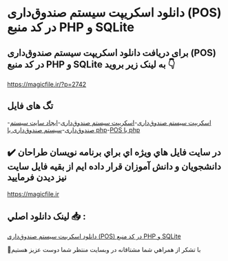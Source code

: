 # دانلود اسکریپت سیستم صندوق‌داری (POS) در کد منبع PHP و SQLite

## برای دریافت دانلود اسکریپت سیستم صندوق‌داری (POS) در کد منبع PHP و SQLite به لینک زیر بروید 👇

https://magicfile.ir/?p=2742

## تگ های فایل

-[اسکریپت سیستم صندوق‌داری](https://magicfile.ir/product/%d8%a7%d8%b3%da%a9%d8%b1%db%8c%d9%be%d8%aa%d8%b3%db%8c%d8%b3%d8%aa%d9%85-%d8%b5%d9%86%d8%af%d9%88%d9%82%d8%af%d8%a7%d8%b1%db%8c-pos-php-%d9%88-sqlite/)-[اسکریپت سیستم صندوق‌داری](https://magicfile.ir/product/%d8%a7%d8%b3%da%a9%d8%b1%db%8c%d9%be%d8%aa%d8%b3%db%8c%d8%b3%d8%aa%d9%85-%d8%b5%d9%86%d8%af%d9%88%d9%82%d8%af%d8%a7%d8%b1%db%8c-pos-php-%d9%88-sqlite/)-[ایجاد سایت سیستم صندوق‌داری](https://magicfile.ir/product/%d8%a7%d8%b3%da%a9%d8%b1%db%8c%d9%be%d8%aa%d8%b3%db%8c%d8%b3%d8%aa%d9%85-%d8%b5%d9%86%d8%af%d9%88%d9%82%d8%af%d8%a7%d8%b1%db%8c-pos-php-%d9%88-sqlite/)-[سیستم صندوق‌داری با php](https://magicfile.ir/product/%d8%a7%d8%b3%da%a9%d8%b1%db%8c%d9%be%d8%aa%d8%b3%db%8c%d8%b3%d8%aa%d9%85-%d8%b5%d9%86%d8%af%d9%88%d9%82%d8%af%d8%a7%d8%b1%db%8c-pos-php-%d9%88-sqlite/)-[POS با php](https://magicfile.ir/product/%d8%a7%d8%b3%da%a9%d8%b1%db%8c%d9%be%d8%aa%d8%b3%db%8c%d8%b3%d8%aa%d9%85-%d8%b5%d9%86%d8%af%d9%88%d9%82%d8%af%d8%a7%d8%b1%db%8c-pos-php-%d9%88-sqlite/)

## ✔️ در سايت فايل هاي ويژه اي براي برنامه نويسان طراحان دانشجويان و دانش آموزان قرار داده ايم از بقيه فايل سايت نيز ديدن فرماييد

https://magicfile.ir


## لينک دانلود اصلي 📥 :

[دانلود اسکریپت سیستم صندوق‌داری (POS) در کد منبع PHP و SQLite](https://magicfile.ir/product/%d8%a7%d8%b3%da%a9%d8%b1%db%8c%d9%be%d8%aa%d8%b3%db%8c%d8%b3%d8%aa%d9%85-%d8%b5%d9%86%d8%af%d9%88%d9%82%d8%af%d8%a7%d8%b1%db%8c-pos-php-%d9%88-sqlite/) 


🙏با تشکر از همراهي شما مشتاقانه در وبسایت منتظر شما دوست عزیز هستیم

